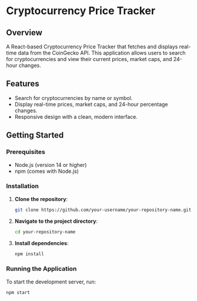 # Cryptocurrency Price Tracker

## Overview

A React-based Cryptocurrency Price Tracker that fetches and displays real-time data from the CoinGecko API. This application allows users to search for cryptocurrencies and view their current prices, market caps, and 24-hour changes.

## Features

- Search for cryptocurrencies by name or symbol.
- Display real-time prices, market caps, and 24-hour percentage changes.
- Responsive design with a clean, modern interface.

## Getting Started

### Prerequisites

- Node.js (version 14 or higher)
- npm (comes with Node.js)

### Installation

1. **Clone the repository**:
    ```bash
    git clone https://github.com/your-username/your-repository-name.git
    ```

2. **Navigate to the project directory**:
    ```bash
    cd your-repository-name
    ```

3. **Install dependencies**:
    ```bash
    npm install
    ```

### Running the Application

To start the development server, run:
```bash
npm start
